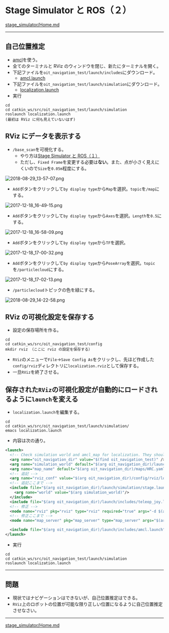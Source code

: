 # Stage Simulator と ROS（２）

[stage_simulator/Home.md](Home.md)

---

## 自己位置推定

- [amcl](http://wiki.ros.org/amcl)を使う。
- 全てのターミナルと RViz のウィンドウを閉じ、新たにターミナルを開く。
- 下記ファイルを`oit_navigation_test/launch/includes`にダウンロード。
  - [amcl.launch](./stage_simulator_and_ros/amcl.launch)
- 下記ファイルを`oit_navigation_test/launch/simulation`にダウンロード。
  - [localization.launch](./localization.launch)
- 実行

```shell
cd
cd catkin_ws/src/oit_navigation_test/launch/simulation
roslaunch localization.launch
(最初は RViz に何も見えていないはず)
```

## RViz にデータを表示する

- `/base_scan`を可視化する。
  - やり方は[Stage Simulator と ROS（１）](stage_simulator_and_ros_01.md)
  - ただし、`Fixed Frame`を変更する必要は**ない**。また、点が小さく見えにくいので`Size`を`0.05m`程度にする。

![2018-08-29_13-57-07.png](2018-08-29_13-57-07.png)

- `Add`ボタンをクリックして`by display type`から`Map`を選択。`topic`を`/map`にする。

![2017-12-18_16-49-15.png](2017-12-18_16-49-15.png)

- `Add`ボタンをクリックして`by display type`から`Axes`を選択。`Length`を`0.5`にする。

![2017-12-18_16-58-09.png](2017-12-18_16-58-09.png)

- `Add`ボタンをクリックして`by display type`から`TF`を選択。

![2017-12-18_17-00-32.png](2017-12-18_17-00-32.png)

- `Add`ボタンをクリックして`by display type`から`PoseArray`を選択。`topic`を`/particlecloud`にする。

![2017-12-18_17-02-13.png](2017-12-18_17-02-13.png)

- `/particlecloud`トピックの色を緑にする。

![2018-08-29_14-22-58.png](2018-08-29_14-22-58.png)

## RViz の可視化設定を保存する

- 設定の保存場所を作る。

```shell
cd
cd catkin_ws/src/oit_navigation_test/config
mkdir rviz （ここに rviz の設定を保存する）
```

- `RViz`のメニューで`File`->`Save Config As`をクリックし、先ほど作成した`config/rviz`ディレクトリに`localization.rviz`として保存する。
- 一旦`RViz`を終了させる。

## 保存された`RViz`の可視化設定が自動的にロードされるように`launch`を変える

- `localization.launch`を編集する。

```shell
cd
cd catkin_ws/src/oit_navigation_test/launch/simulation/
emacs localization.launch
```

- 内容は次の通り。

```xml
<launch>
  <!-- Check simulation world and amcl_map for localization. They should be same. -->
  <arg name="oit_navigation_dir" value="$(find oit_navigation_test)" />
  <arg name="simulation_world" default="$(arg oit_navigation_dir)/launch/simulation/worlds/HRC.world"/>
  <arg name="map_name" default="$(arg oit_navigation_dir)/maps/HRC.yaml"/>
  <!-- 追記 -->
  <arg name="rviz_conf" value="$(arg oit_navigation_dir)/config/rviz/localization.rviz" />
  <!-- 追記ここまで -->
  <include file="$(arg oit_navigation_dir)/launch/simulation/stage.launch">
    <arg name="world" value="$(arg simulation_world)"/>
  </include>
  <include file="$(arg oit_navigation_dir)/launch/includes/teleop_joy.launch"/>
  <!-- 修正 -->
  <node name="rviz" pkg="rviz" type="rviz" required="true" args="-d $(arg rviz_conf)" />
  <!-- 修正ここまで -->
  <node name="map_server" pkg="map_server" type="map_server" args="$(arg map_name)" respawn="false" />

  <include file="$(arg oit_navigation_dir)/launch/includes/amcl.launch"/>
</launch>
```

- 実行

```shell
cd
cd catkin_ws/src/oit_navigation_test/launch/simulation
roslaunch localization.launch
```

---

## 問題

- 現状ではナビゲーションはできないが、自己位置推定はできる。
- `RViz`上のロボットの位置が可能な限り正しい位置になるように自己位置推定させなさい。

---

[stage_simulator/Home.md](Home.md)
